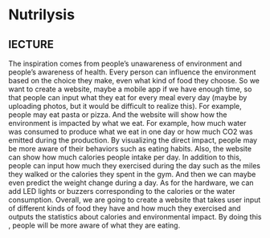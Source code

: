 # Nutrilysis

## lECTURE
The inspiration comes from people’s
 unawareness of environment and people’s
 awareness of health. 
Every person can influence the environment based on the choice they make, even what kind of food they choose. So we want to create a website, maybe a mobile app if we have enough time, so that people can input what they eat for every meal every day (maybe by uploading photos, but it would be difficult to realize this). For example, people may eat pasta or pizza. And the website will show how the environment is impacted by what we eat. For example, how much water was consumed to produce what we eat in one day or how much CO2 was emitted during the production. By visualizing the direct impact, people may be more aware of their behaviors such as eating habits. Also, the website can show how much calories people intake per day. In addition to this, people can input how much they exercised during the day such as the miles they walked or the calories they spent in the gym.  And then we can maybe even predict the weight change during a day. As for the hardware, we can add LED lights or buzzers corresponding to the calories or the water consumption. Overall, we are going to create a website that takes user input of different kinds of food they have and how much they exercised and outputs the statistics about calories and environmental impact. By doing  this , people will be more aware of what they are eating.
